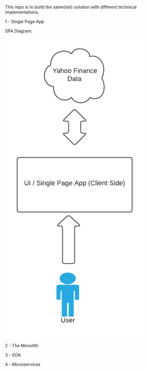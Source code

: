 This repo is to build the same(ish) solution with different technical implementations.

1 - Single Page App

SPA Diagram:
![SPA Diagram](/documentation/SinglePageApp.png)

2 - The Monolith

3 - SOA

4 - Microservices